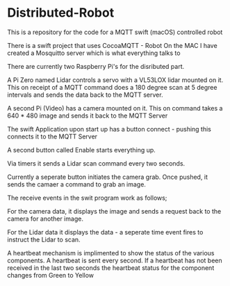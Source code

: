 # Distributed-Robot
This is a repository for the code for a MQTT swift (macOS) controlled robot

There is a swift project that uses CocoaMQTT - Robot
On the MAC I have created a Mosquitto server which is what everything talks to

There are currently two Raspberry Pi's for the disributed part.

A Pi Zero named Lidar controls a servo with a VL53LOX lidar mounted on it.
This on receipt of a MQTT command does a 180 degree scan at 5 degree intervals and sends the data back to the MQTT server.

A second Pi (Video) has a camera mounted on it. This on command takes a 640 * 480 image and sends it back to the MQTT Server 

The swift Application upon start up has a button connect - pushing this connects it to the MQTT Server

A second button called Enable starts everything up.

Via timers it sends a Lidar scan command every two seconds.

Currently a seperate button initiates the camera grab. Once pushed, it sends the camaer a command to grab an image.

The receive events in the swit program work as follows;

For the camera data, it displays the image and sends a request back to the camera for another image.

For the Lidar data it displays the data - a seperate time event fires to instruct the Lidar to scan.

A heartbeat mechanism is implimented to show the status of the various components. A heartbeat is sent every second. If a heartbeat has not been received in the last two seconds the heartbeat status for the component changes from Green to Yellow

